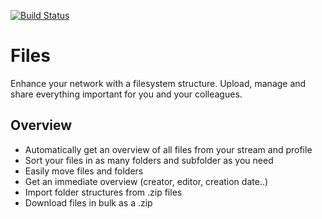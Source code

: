 [![Build Status](https://travis-ci.org/humhub/humhub-modules-cfiles.svg?branch=master)](https://travis-ci.org/humhub/humhub-modules-cfiles)

# Files

Enhance your network with a filesystem structure. Upload, manage and share everything important for you and your colleagues.

## Overview

- Automatically get an overview of all files from your stream and profile
- Sort your files in as many folders and subfolder as you need
- Easily move files and folders
- Get an immediate overview (creator, editor, creation date..)
- Import folder structures from .zip files
- Download files in bulk as a .zip